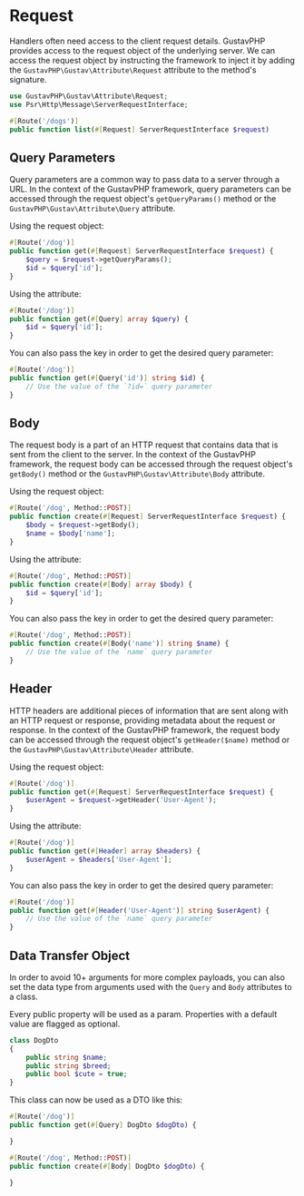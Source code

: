 # Request

Handlers often need access to the client request details. GustavPHP provides access to the request object of the underlying server. We can access the request object by instructing the framework to inject it by adding the `GustavPHP\Gustav\Attribute\Request` attribute to the method's signature.

```php
use GustavPHP\Gustav\Attribute\Request;
use Psr\Http\Message\ServerRequestInterface;

#[Route('/dogs')]
public function list(#[Request] ServerRequestInterface $request)
```

## Query Parameters

Query parameters are a common way to pass data to a server through a URL. In the context of the GustavPHP framework, query parameters can be accessed through the request object's `getQueryParams()` method or the `GustavPHP\Gustav\Attribute\Query` attribute.

Using the request object:

```php
#[Route('/dog')]
public function get(#[Request] ServerRequestInterface $request) {
    $query = $request->getQueryParams();
    $id = $query['id'];
}
```

Using the attribute:

```php
#[Route('/dog')]
public function get(#[Query] array $query) {
    $id = $query['id'];
}
```

You can also pass the key in order to get the desired query parameter:

```php
#[Route('/dog')]
public function get(#[Query('id')] string $id) {
    // Use the value of the `?id=` query parameter
}
```

## Body

The request body is a part of an HTTP request that contains data that is sent from the client to the server. In the context of the GustavPHP framework, the request body can be accessed through the request object's `getBody()` method or the `GustavPHP\Gustav\Attribute\Body` attribute.

Using the request object:

```php
#[Route('/dog', Method::POST)]
public function create(#[Request] ServerRequestInterface $request) {
    $body = $request->getBody();
    $name = $body['name'];
}
```

Using the attribute:

```php
#[Route('/dog', Method::POST)]
public function create(#[Body] array $body) {
    $id = $query['id'];
}
```

You can also pass the key in order to get the desired query parameter:

```php
#[Route('/dog', Method::POST)]
public function create(#[Body('name')] string $name) {
    // Use the value of the `name` query parameter
}
```

## Header

HTTP headers are additional pieces of information that are sent along with an HTTP request or response, providing metadata about the request or response. In the context of the GustavPHP framework, the request body can be accessed through the request object's `getHeader($name)` method or the `GustavPHP\Gustav\Attribute\Header` attribute.

Using the request object:

```php
#[Route('/dog')]
public function get(#[Request] ServerRequestInterface $request) {
    $userAgent = $request->getHeader('User-Agent');
}
```

Using the attribute:

```php
#[Route('/dog')]
public function get(#[Header] array $headers) {
    $userAgent = $headers['User-Agent'];
}
```

You can also pass the key in order to get the desired query parameter:

```php
#[Route('/dog')]
public function get(#[Header('User-Agent')] string $userAgent) {
    // Use the value of the `name` query parameter
}
```

## Data Transfer Object

In order to avoid 10+ arguments for more complex payloads, you can also set the data type from arguments used with the `Query` and `Body` attributes to a class.

Every public property will be used as a param. Properties with a default value are flagged as optional.

```php
class DogDto
{
    public string $name;
    public string $breed;
    public bool $cute = true;
}
```

This class can now be used as a DTO like this:

```php
#[Route('/dog')]
public function get(#[Query] DogDto $dogDto) {

}

#[Route('/dog', Method::POST)]
public function create(#[Body] DogDto $dogDto) {

}
```
